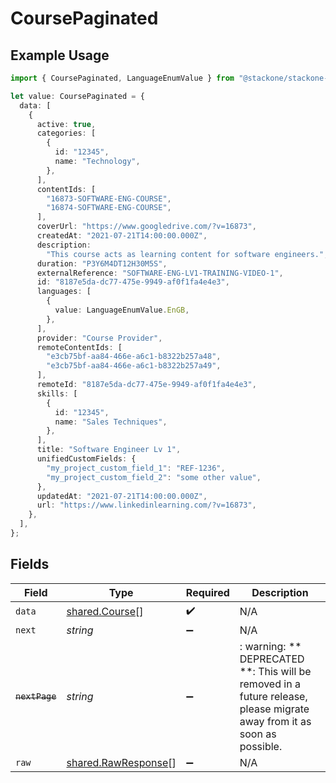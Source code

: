# CoursePaginated

## Example Usage

```typescript
import { CoursePaginated, LanguageEnumValue } from "@stackone/stackone-client-ts/sdk/models/shared";

let value: CoursePaginated = {
  data: [
    {
      active: true,
      categories: [
        {
          id: "12345",
          name: "Technology",
        },
      ],
      contentIds: [
        "16873-SOFTWARE-ENG-COURSE",
        "16874-SOFTWARE-ENG-COURSE",
      ],
      coverUrl: "https://www.googledrive.com/?v=16873",
      createdAt: "2021-07-21T14:00:00.000Z",
      description:
        "This course acts as learning content for software engineers.",
      duration: "P3Y6M4DT12H30M5S",
      externalReference: "SOFTWARE-ENG-LV1-TRAINING-VIDEO-1",
      id: "8187e5da-dc77-475e-9949-af0f1fa4e4e3",
      languages: [
        {
          value: LanguageEnumValue.EnGB,
        },
      ],
      provider: "Course Provider",
      remoteContentIds: [
        "e3cb75bf-aa84-466e-a6c1-b8322b257a48",
        "e3cb75bf-aa84-466e-a6c1-b8322b257a49",
      ],
      remoteId: "8187e5da-dc77-475e-9949-af0f1fa4e4e3",
      skills: [
        {
          id: "12345",
          name: "Sales Techniques",
        },
      ],
      title: "Software Engineer Lv 1",
      unifiedCustomFields: {
        "my_project_custom_field_1": "REF-1236",
        "my_project_custom_field_2": "some other value",
      },
      updatedAt: "2021-07-21T14:00:00.000Z",
      url: "https://www.linkedinlearning.com/?v=16873",
    },
  ],
};
```

## Fields

| Field                                                                                                                   | Type                                                                                                                    | Required                                                                                                                | Description                                                                                                             |
| ----------------------------------------------------------------------------------------------------------------------- | ----------------------------------------------------------------------------------------------------------------------- | ----------------------------------------------------------------------------------------------------------------------- | ----------------------------------------------------------------------------------------------------------------------- |
| `data`                                                                                                                  | [shared.Course](../../../sdk/models/shared/course.md)[]                                                                 | :heavy_check_mark:                                                                                                      | N/A                                                                                                                     |
| `next`                                                                                                                  | *string*                                                                                                                | :heavy_minus_sign:                                                                                                      | N/A                                                                                                                     |
| ~~`nextPage`~~                                                                                                          | *string*                                                                                                                | :heavy_minus_sign:                                                                                                      | : warning: ** DEPRECATED **: This will be removed in a future release, please migrate away from it as soon as possible. |
| `raw`                                                                                                                   | [shared.RawResponse](../../../sdk/models/shared/rawresponse.md)[]                                                       | :heavy_minus_sign:                                                                                                      | N/A                                                                                                                     |